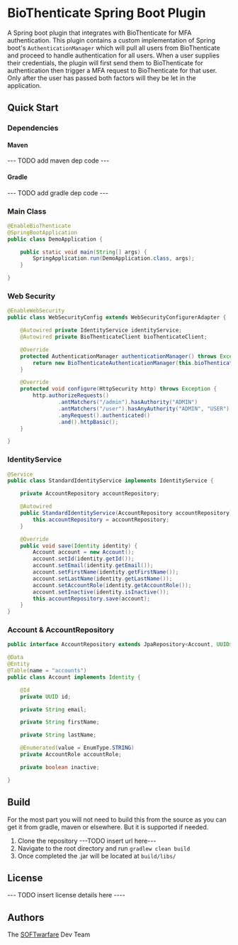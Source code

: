 # BioThenticate Spring Boot Plugin
A Spring boot plugin that integrates with BioThenticate for MFA authentication. This plugin contains a custom 
implementation of Spring boot's `AuthenticationManager` which will pull all users from BioThenticate and proceed 
to handle authentication for all users. When a user supplies their credentials, the plugin will first send them to 
BioThenticate for authentication then trigger a MFA request to BioThenticate for that user. Only after the user has passed both
factors will they be let in the application. 

## Quick Start

### Dependencies
#### Maven
--- TODO add maven dep code ---

#### Gradle
--- TODO add gradle dep code ---

### Main Class
```java
@EnableBioThenticate
@SpringBootApplication
public class DemoApplication {

	public static void main(String[] args) {
		SpringApplication.run(DemoApplication.class, args);
	}

}
```

### Web Security
```java
@EnableWebSecurity
public class WebSecurityConfig extends WebSecurityConfigurerAdapter {

    @Autowired private IdentityService identityService;
    @Autowired private BioThenticateClient bioThenticateClient;

    @Override
    protected AuthenticationManager authenticationManager() throws Exception {
        return new BioThenticateAuthenticationManager(this.bioThenticateClient, this.identityService);
    }

    @Override
    protected void configure(HttpSecurity http) throws Exception {
        http.authorizeRequests()
                .antMatchers("/admin").hasAuthority("ADMIN")
                .antMatchers("/user").hasAnyAuthority("ADMIN", "USER")
                .anyRequest().authenticated()
                .and().httpBasic();
    }

}
```

### IdentityService
```java
@Service
public class StandardIdentityService implements IdentityService {

    private AccountRepository accountRepository;

    @Autowired
    public StandardIdentityService(AccountRepository accountRepository) {
        this.accountRepository = accountRepository;
    }

    @Override
    public void save(Identity identity) {
        Account account = new Account();
        account.setId(identity.getId());
        account.setEmail(identity.getEmail());
        account.setFirstName(identity.getFirstName());
        account.setLastName(identity.getLastName());
        account.setAccountRole(identity.getAccountRole());
        account.setInactive(identity.isInactive());
        this.accountRepository.save(account);
    }
}
```

### Account & AccountRepository
```java
public interface AccountRepository extends JpaRepository<Account, UUID> { }
```

```java
@Data
@Entity
@Table(name = "accounts")
public class Account implements Identity {

    @Id
    private UUID id;

    private String email;

    private String firstName;

    private String lastName;

    @Enumerated(value = EnumType.STRING)
    private AccountRole accountRole;

    private boolean inactive;

}
```

## Build
For the most part you will not need to build this from the source as you can get it from gradle, maven or elsewhere. 
But it is supported if needed.

1. Clone the repository ---TODO insert url here---
2. Navigate to the root directory and run `gradlew clean build`
3. Once completed the .jar will be located at `build/libs/`

## License
--- TODO insert license details here ----

## Authors
The [SOFTwarfare](https://softwarfare.com) Dev Team
